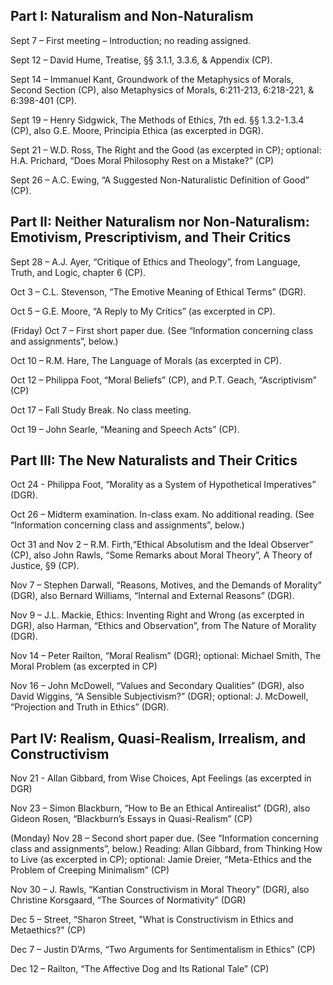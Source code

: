 ## Part I:  Naturalism and Non-Naturalism

Sept 7 – First meeting – Introduction; no reading assigned.

Sept 12 – David Hume, Treatise, §§ 3.1.1, 3.3.6, & Appendix (CP).

Sept 14 – Immanuel Kant, Groundwork of the Metaphysics of Morals, Second Section (CP), also Metaphysics of Morals, 6:211-213, 6:218-221, & 6:398-401 (CP). 

Sept 19 – Henry Sidgwick, The Methods of Ethics, 7th ed. §§ 1.3.2-1.3.4 (CP), also G.E. Moore, Principia Ethica (as excerpted in DGR).

Sept 21 – W.D. Ross, The Right and the Good (as excerpted in CP); optional: H.A. Prichard, “Does Moral Philosophy Rest on a Mistake?” (CP)

Sept 26 – A.C. Ewing, “A Suggested Non-Naturalistic Definition of Good” (CP).

 

## Part II: Neither Naturalism nor Non-Naturalism:  Emotivism, Prescriptivism, and Their Critics

Sept 28 – A.J. Ayer, “Critique of Ethics and Theology”, from Language, Truth, and Logic, chapter 6 (CP).

Oct 3 – C.L. Stevenson, “The Emotive Meaning of Ethical Terms” (DGR).

Oct 5 – G.E. Moore, “A Reply to My Critics” (as excerpted in CP).

(Friday) Oct 7 – First short paper due.  (See “Information concerning class and assignments”, below.)

Oct 10 – R.M. Hare, The Language of Morals (as excerpted in CP).

Oct 12 – Philippa Foot, “Moral Beliefs” (CP), and P.T. Geach, “Ascriptivism” (CP)

Oct 17 – Fall Study Break.  No class meeting.

Oct 19 – John Searle, “Meaning and Speech Acts” (CP).

 

## Part III:  The New Naturalists and Their Critics

Oct 24 - Philippa Foot, “Morality as a System of Hypothetical Imperatives” (DGR).

Oct 26 – Midterm examination.  In-class exam.  No additional reading.  (See “Information concerning class and assignments”, below.)

Oct 31 and Nov 2 – R.M. Firth,“Ethical Absolutism and the Ideal Observer” (CP), also John Rawls, “Some Remarks about Moral Theory”, A Theory of Justice, §9 (CP).

Nov 7 – Stephen Darwall, “Reasons, Motives, and the Demands of Morality” (DGR), also Bernard Williams, “Internal and External Reasons” (DGR).

Nov 9 – J.L. Mackie, Ethics: Inventing Right and Wrong (as excerpted in DGR), also Harman, “Ethics and Observation”, from The Nature of Morality (DGR).

Nov 14 – Peter Railton, “Moral Realism” (DGR); optional:  Michael Smith, The Moral Problem (as excerpted in CP)

Nov 16 – John McDowell, “Values and Secondary Qualities” (DGR), also David Wiggins, “A Sensible Subjectivism?” (DGR); optional: J. McDowell, “Projection and Truth in Ethics” (DGR).

 
## Part IV:  Realism, Quasi-Realism, Irrealism, and Constructivism

Nov 21 - Allan Gibbard, from Wise Choices, Apt Feelings (as excerpted in DGR)

Nov 23 – Simon Blackburn, “How to Be an Ethical Antirealist” (DGR), also Gideon Rosen, “Blackburn’s Essays in Quasi-Realism” (CP)

(Monday) Nov 28 – Second short paper due.  (See “Information concerning class and assignments”, below.)  Reading:   Allan Gibbard, from Thinking How to Live (as excerpted in CP); optional:  Jamie Dreier, “Meta-Ethics and the Problem of Creeping Minimalism” (CP)

Nov 30 – J. Rawls, “Kantian Constructivism in Moral Theory” (DGR), also Christine Korsgaard, “The Sources of Normativity” (DGR)

Dec 5 – Street, “Sharon Street, "What is Constructivism in Ethics and Metaethics?" (CP)

Dec 7 – Justin D’Arms, “Two Arguments for Sentimentalism in Ethics” (CP)

Dec 12 – Railton, “The Affective Dog and Its Rational Tale” (CP)